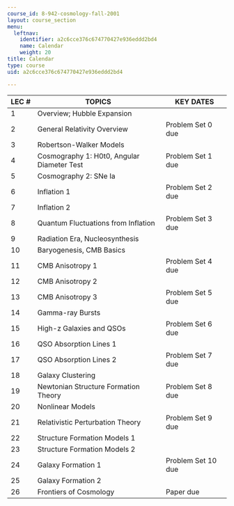 ```yaml
---
course_id: 8-942-cosmology-fall-2001
layout: course_section
menu:
  leftnav:
    identifier: a2c6cce376c674770427e936eddd2bd4
    name: Calendar
    weight: 20
title: Calendar
type: course
uid: a2c6cce376c674770427e936eddd2bd4

---
```


| LEC # | TOPICS | KEY DATES |
| --- | --- | --- |
| 1 | Overview; Hubble Expansion | &nbsp; |
| 2 | General Relativity Overview | Problem Set 0 due |
| 3 | Robertson-Walker Models | &nbsp; |
| 4 | Cosmography 1: H0t0, Angular Diameter Test | Problem Set 1 due |
| 5 | Cosmography 2: SNe Ia | &nbsp; |
| 6 | Inflation 1 | Problem Set 2 due |
| 7 | Inflation 2 | &nbsp; |
| 8 | Quantum Fluctuations from Inflation | Problem Set 3 due |
| 9 | Radiation Era, Nucleosynthesis | &nbsp; |
| 10 | Baryogenesis, CMB Basics | &nbsp; |
| 11 | CMB Anisotropy 1 | Problem Set 4 due |
| 12 | CMB Anisotropy 2 | &nbsp; |
| 13 | CMB Anisotropy 3 | Problem Set 5 due |
| 14 | Gamma-ray Bursts | &nbsp; |
| 15 | High-z Galaxies and QSOs | Problem Set 6 due |
| 16 | QSO Absorption Lines 1 | &nbsp; |
| 17 | QSO Absorption Lines 2 | Problem Set 7 due |
| 18 | Galaxy Clustering | &nbsp; |
| 19 | Newtonian Structure Formation Theory | Problem Set 8 due |
| 20 | Nonlinear Models | &nbsp; |
| 21 | Relativistic Perturbation Theory | Problem Set 9 due |
| 22 | Structure Formation Models 1 | &nbsp; |
| 23 | Structure Formation Models 2 | &nbsp; |
| 24 | Galaxy Formation 1 | Problem Set 10 due |
| 25 | Galaxy Formation 2 | &nbsp; |
| 26 | Frontiers of Cosmology | Paper due